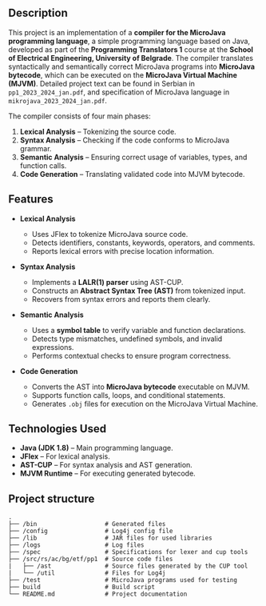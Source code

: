 ## Description  
This project is an implementation of a **compiler for the MicroJava programming language**, a simple programming language based on Java, developed as part of the **Programming Translators 1** course at the **School of Electrical Engineering, University of Belgrade**. The compiler translates syntactically and semantically correct MicroJava programs into **MicroJava bytecode**, which can be executed on the **MicroJava Virtual Machine (MJVM)**. Detailed project text can be found in Serbian in ```pp1_2023_2024_jan.pdf```, and specification of MicroJava language in ```mikrojava_2023_2024_jan.pdf```.  

The compiler consists of four main phases:  
1. **Lexical Analysis** – Tokenizing the source code.  
2. **Syntax Analysis** – Checking if the code conforms to MicroJava grammar.  
3. **Semantic Analysis** – Ensuring correct usage of variables, types, and function calls.  
4. **Code Generation** – Translating validated code into MJVM bytecode.  

## Features  
- **Lexical Analysis**  
  - Uses JFlex to tokenize MicroJava source code.  
  - Detects identifiers, constants, keywords, operators, and comments.  
  - Reports lexical errors with precise location information.  

- **Syntax Analysis**  
  - Implements a **LALR(1) parser** using AST-CUP.  
  - Constructs an **Abstract Syntax Tree (AST)** from tokenized input.  
  - Recovers from syntax errors and reports them clearly.  

- **Semantic Analysis**  
  - Uses a **symbol table** to verify variable and function declarations.  
  - Detects type mismatches, undefined symbols, and invalid expressions.  
  - Performs contextual checks to ensure program correctness.  

- **Code Generation**  
  - Converts the AST into **MicroJava bytecode** executable on MJVM.  
  - Supports function calls, loops, and conditional statements.  
  - Generates `.obj` files for execution on the MicroJava Virtual Machine.  

## Technologies Used  
- **Java (JDK 1.8)** – Main programming language.  
- **JFlex** – For lexical analysis.  
- **AST-CUP** – For syntax analysis and AST generation.  
- **MJVM Runtime** – For executing generated bytecode.

## Project structure
```
.
├── /bin                   # Generated files
├── /config                # Log4j config file
├── /lib                   # JAR files for used libraries
├── /logs                  # Log files  
├── /spec                  # Specifications for lexer and cup tools
├── /src/rs/ac/bg/etf/pp1  # Source code files
|   ├── /ast               # Source files generated by the CUP tool
|   └── /util              # Files for Log4j
├── /test                  # MicroJava programs used for testing
├── build                  # Build script  
└── README.md              # Project documentation
```
